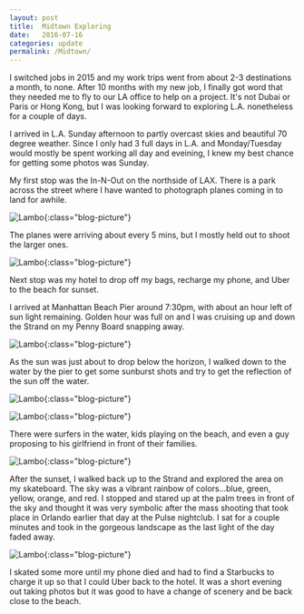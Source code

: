 ```yaml
---
layout: post
title:  Midtown Exploring
date:   2016-07-16
categories: update
permalink: /Midtown/
---
```


I switched jobs in 2015 and my work trips went from about 2-3 destinations a month, to none. After 10 months with my new job, I finally
got word that they needed me to fly to our LA office to help on a project. It's not Dubai or Paris or Hong Kong, but I was looking
forward to exploring L.A. nonetheless for a couple of days.

I arrived in L.A. Sunday afternoon to partly overcast skies and beautiful 70 degree weather. Since I only had 3 full days in L.A. and
Monday/Tuesday would mostly be spent working all day and eveining, I knew my best chance for getting some photos was Sunday.

My first stop was the In-N-Out on the northside of LAX. There is a park across the street where I have wanted to photograph planes coming in to land for awhile.

![Lambo](https://c2.staticflickr.com/8/7416/27761393355_b425678015_b.jpg){:class="blog-picture"}

The planes were arriving about every 5 mins, but I mostly held out to shoot the larger ones.

![Lambo](https://c2.staticflickr.com/8/7462/27660633812_1d7fe62ceb_b.jpg){:class="blog-picture"}

Next stop was my hotel to drop off my bags, recharge my phone, and Uber to the beach for sunset.

I arrived at Manhattan Beach Pier around 7:30pm, with about an hour left of sun light remaining. Golden hour was full on and I was
cruising up and down the Strand on my Penny Board snapping away.

![Lambo](https://c2.staticflickr.com/8/7332/27149004934_c965d742ea_b.jpg){:class="blog-picture"}

As the sun was just about to drop below the horizon, I walked down to the water by the pier to get some sunburst shots and try to get the
reflection of the sun off the water.

![Lambo](https://c2.staticflickr.com/8/7339/27149007404_006461919c_b.jpg){:class="blog-picture"}

![Lambo](https://c2.staticflickr.com/8/7440/27482860330_6a5ee58da5_b.jpg){:class="blog-picture"}

There were surfers in the water, kids playing on the beach, and even a guy proposing to his girlfriend in front of their families.

![Lambo](https://c2.staticflickr.com/8/7367/27482857640_0c63b5870e_c.jpg){:class="blog-picture"}

After the sunset, I walked back up to the Strand and explored the area on my skateboard. The sky was a vibrant rainbow of colors...blue,
green, yellow, orange, and red. I stopped and stared up at the palm trees in front of the sky and thought it was very symbolic after the
mass shooting that took place in Orlando earlier that day at the Pulse nightclub. I sat for a couple minutes and took in the gorgeous
landscape as the last light of the day faded away.

![Lambo](https://c2.staticflickr.com/8/7324/27368649090_231d9e9d44_c.jpg){:class="blog-picture"}

I skated some more until my phone died and had to find a Starbucks to charge it up so that I could Uber back to the hotel. It was a short
evening out taking photos but it was good to have a change of scenery and be back close to the beach.
